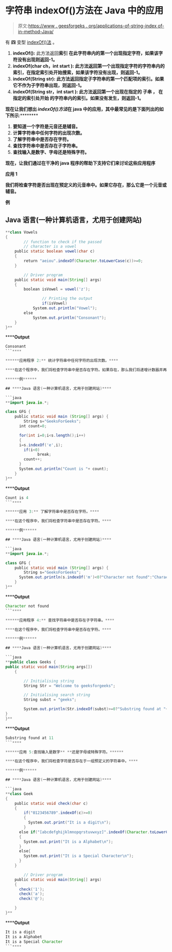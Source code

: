 # 字符串 indexOf()方法在 Java 中的应用

> 原文:[https://www . geesforgeks . org/applications-of-string-index of-in-method-Java/](https://www.geeksforgeeks.org/applications-of-string-indexof-method-in-java/)

有 **四** 变型 [indexOf()法](https://www.geeksforgeeks.org/java-string-indexof/) 。

1.  **indexOf():** 此方法返回******索引** 在此字符串内的第一个出现指定字符，如果该字符没有出现则返回-1。****
2.  ******indexOf(char ch，int** start **):** 此方法返回第一个出现指定字符的字符串内的索引，在指定索引处开始搜索，如果该字符没有出现，则返回-1。****
3.  ******indexOf(String str):** 此方法返回指定子字符串的第一个匹配项的索引。如果它不作为子字符串出现，则返回-1。****
4.  ******indexOf(String str，int** start **):** 此方法返回第一个出现在指定的 **子串** ， **在指定的索引处开始** 的字符串内的索引。如果没有发生，则返回-1。****

****现在让我们想出 *indexOf()方法*在 java 中的应用，其中最常见的是下面列出的如下所示****:********

1.  ****要知道一个字符是元音还是辅音。****
2.  ****计算字符串中任何字符的出现次数。****
3.  ****了解字符串中是否存在字符。****
4.  ****查找字符串中是否存在子字符串。****
5.  ****查找输入是数字、字母还是特殊字符。****

****现在，让我们通过在干净的 java 程序的帮助下支持它们来讨论这些应用程序****

******应用 1******

****我们将检查字符是否出现在预定义的元音串中。如果它存在，那么它是一个元音或辅音。****

******例******

## ****Java 语言(一种计算机语言，尤用于创建网站)****

```java
**class Vowels
{
        // function to check if the passed
        // character is a vowel
    public static boolean vowel(char c)
    {
        return "aeiou".indexOf(Character.toLowerCase(c))>=0;
    }

        // Driver program
    public static void main(String[] args)
    {
        boolean isVowel = vowel('z');

                // Printing the output
                if(isVowel)
            System.out.println("Vowel");
        else
            System.out.println("Consonant");
    }
}**
```

******Output**

```java
Consonant
```**** 

******应用程序 2:** 统计字符串中任何字符的出现次数。****

****在这个程序中，我们将检查字符串中是否存在字符。如果存在，那么我们将递增计数器并再次执行 indexOf()函数，直到找不到索引。****

******例******

## ****Java 语言(一种计算机语言，尤用于创建网站)****

```java
**import java.io.*;

class GFG {
    public static void main (String[] args) {
        String s="GeeksForGeeks";
      int count=0;

      for(int i=0;i<s.length();i++)
      {
      i=s.indexOf('e',i);
        if(i<0)
              break;
        count++;
      }
      System.out.println("Count is "+ count);
    }
}**
```

******Output**

```java
Count is 4
```**** 

******应用 3:** 了解字符串中是否存在字符。****

****在这个程序中，我们将检查字符串中是否存在字符。****

******例******

## ****Java 语言(一种计算机语言，尤用于创建网站)****

```java
**import java.io.*;

class GFG {
    public static void main (String[] args) {
        String s="GeeksForGeeks";
      System.out.println(s.indexOf('m')<0?"Character not found":"Character found");
    }
}**
```

******Output**

```java
Character not found
```**** 

******应用程序 4:** 查找字符串中是否存在子字符串。****

****在这个程序中，我们将检查字符串中是否存在字符。****

******例******

## ****Java 语言(一种计算机语言，尤用于创建网站)****

```java
**public class Geeks {
public static void main(String args[])
    {

        // Initialising string
        String Str = "Welcome to geeksforgeeks";

        // Initialising search string
        String subst = "geeks";

        System.out.println(Str.indexOf(subst)>=0?"Substring found at "+Str.indexOf(subst):"Substring not found");
}
}**
```

******Output**

```java
Substring found at 11
```**** 

******应用 5:查找输入是数字** **还是字母或特殊字符。******

****在这个程序中，我们将检查字符是否存在于一组预定义的字符串中。****

******例******

## ****Java 语言(一种计算机语言，尤用于创建网站)****

```java
**class Geek
{
    public static void check(char c)
    {
        if("0123456789".indexOf(c)>=0)
        {
          System.out.print("It is a digit\n");
        }
      else if("[abcdefghijklmnopqrstuvwxyz]".indexOf(Character.toLowerCase(c))>=0)
      {
        System.out.print("It is a Alphabet\n");
      }
      else{
        System.out.print("It is a Special Character\n");
      }
    }

        // Driver program
    public static void main(String[] args)
    {
      check('1');
      check('a');
      check('@');

    }
}**
```

******Output**

```java
It is a digit
It is a Alphabet
It is a Special Character
```****